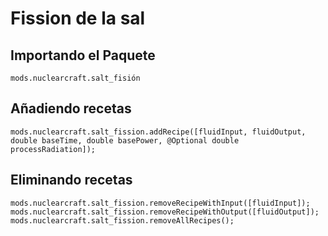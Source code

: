 # Fission de la sal

## Importando el Paquete
`mods.nuclearcraft.salt_fisión`

## Añadiendo recetas
```zenscript
mods.nuclearcraft.salt_fission.addRecipe([fluidInput, fluidOutput, double baseTime, double basePower, @Optional double processRadiation]);
```

## Eliminando recetas
```zenscript
mods.nuclearcraft.salt_fission.removeRecipeWithInput([fluidInput]);
mods.nuclearcraft.salt_fission.removeRecipeWithOutput([fluidOutput]);
mods.nuclearcraft.salt_fission.removeAllRecipes();
```